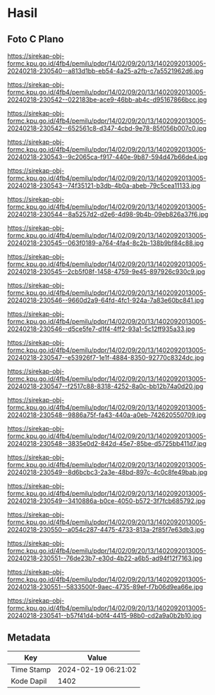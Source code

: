# Hasil

## Foto C Plano

https://sirekap-obj-formc.kpu.go.id/4fb4/pemilu/pdpr/14/02/09/20/13/1402092013005-20240218-230540--a813d1bb-eb54-4a25-a2fb-c7a5521962d6.jpg

https://sirekap-obj-formc.kpu.go.id/4fb4/pemilu/pdpr/14/02/09/20/13/1402092013005-20240218-230542--022183be-ace9-46bb-ab4c-d95167866bcc.jpg

https://sirekap-obj-formc.kpu.go.id/4fb4/pemilu/pdpr/14/02/09/20/13/1402092013005-20240218-230542--652561c8-d347-4cbd-9e78-85f056b007c0.jpg

https://sirekap-obj-formc.kpu.go.id/4fb4/pemilu/pdpr/14/02/09/20/13/1402092013005-20240218-230543--9c2065ca-f917-440e-9b87-594d47b66de4.jpg

https://sirekap-obj-formc.kpu.go.id/4fb4/pemilu/pdpr/14/02/09/20/13/1402092013005-20240218-230543--74f35121-b3db-4b0a-abeb-79c5cea11133.jpg

https://sirekap-obj-formc.kpu.go.id/4fb4/pemilu/pdpr/14/02/09/20/13/1402092013005-20240218-230544--8a5257d2-d2e6-4d98-9b4b-09eb826a37f6.jpg

https://sirekap-obj-formc.kpu.go.id/4fb4/pemilu/pdpr/14/02/09/20/13/1402092013005-20240218-230545--063f0189-a764-4fa4-8c2b-138b9bf84c88.jpg

https://sirekap-obj-formc.kpu.go.id/4fb4/pemilu/pdpr/14/02/09/20/13/1402092013005-20240218-230545--2cb5f08f-1458-4759-9e45-897926c930c9.jpg

https://sirekap-obj-formc.kpu.go.id/4fb4/pemilu/pdpr/14/02/09/20/13/1402092013005-20240218-230546--9660d2a9-64fd-4fc1-924a-7a83e60bc841.jpg

https://sirekap-obj-formc.kpu.go.id/4fb4/pemilu/pdpr/14/02/09/20/13/1402092013005-20240218-230546--d5ce5fe7-d1f4-4ff2-93a1-5c12ff935a33.jpg

https://sirekap-obj-formc.kpu.go.id/4fb4/pemilu/pdpr/14/02/09/20/13/1402092013005-20240218-230547--e53926f7-1e1f-4884-8350-92770c8324dc.jpg

https://sirekap-obj-formc.kpu.go.id/4fb4/pemilu/pdpr/14/02/09/20/13/1402092013005-20240218-230547--f2517c88-8318-4252-8a0c-bb12b74a0d20.jpg

https://sirekap-obj-formc.kpu.go.id/4fb4/pemilu/pdpr/14/02/09/20/13/1402092013005-20240218-230548--9886a75f-fa43-440a-a0eb-742620550709.jpg

https://sirekap-obj-formc.kpu.go.id/4fb4/pemilu/pdpr/14/02/09/20/13/1402092013005-20240218-230548--3835e0d2-842d-45e7-85be-d5725bb411d7.jpg

https://sirekap-obj-formc.kpu.go.id/4fb4/pemilu/pdpr/14/02/09/20/13/1402092013005-20240218-230549--8d6bcbc3-2a3e-48bd-897c-4c0c8fe49bab.jpg

https://sirekap-obj-formc.kpu.go.id/4fb4/pemilu/pdpr/14/02/09/20/13/1402092013005-20240218-230549--3410886a-b0ce-4050-b572-3f7fcb685792.jpg

https://sirekap-obj-formc.kpu.go.id/4fb4/pemilu/pdpr/14/02/09/20/13/1402092013005-20240218-230550--a054c287-4475-4733-813a-2f85f7e63db3.jpg

https://sirekap-obj-formc.kpu.go.id/4fb4/pemilu/pdpr/14/02/09/20/13/1402092013005-20240218-230551--76de23b7-e30d-4b22-a6b5-ad94f12f7163.jpg

https://sirekap-obj-formc.kpu.go.id/4fb4/pemilu/pdpr/14/02/09/20/13/1402092013005-20240218-230551--5833500f-9aec-4735-89ef-f7b06d9ea66e.jpg

https://sirekap-obj-formc.kpu.go.id/4fb4/pemilu/pdpr/14/02/09/20/13/1402092013005-20240218-230541--b57f41d4-b0f4-4415-98b0-cd2a9a0b2b10.jpg


## Metadata

| Key        | Value               |
| ---------- | ------------------- |
| Time Stamp | 2024-02-19 06:21:02 |
| Kode Dapil | 1402                |



